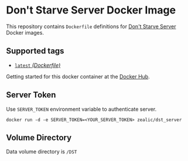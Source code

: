 # Don't Starve Server Docker Image

This repository contains `Dockerfile` definitions for [Don't Starve Server][dst] Docker images.

## Supported tags

* [`latest` _(Dockerfile)_](Dockerfile)

Getting started for this docker container at the [Docker Hub][registry].



## Server Token
Use `SERVER_TOKEN` environment variable to authenticate server.

```shell
docker run -d -e SERVER_TOKEN=<YOUR_SERVER_TOKEN> zealic/dst_server
```


## Volume Directory
Data volume directory is `/DST`



[dst]: http://dont-starve-game.wikia.com/wiki/Don%27t_Starve_Wiki
[registry]: https://registry.hub.docker.com/u/zealic/dst_server
